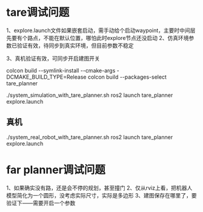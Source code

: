 
# tare调试问题

1、explore.launch文件如果嵌套启动，需手动给个启动waypoint，主要时中间层先要有个路点，不能在默认位置，哪怕此时explore节点还没启动
2、仿真环境参数已验证有效，待同步到真实环境，但目前参数不稳定


3、真机验证有效，可同步开启建图开关



colcon build --symlink-install --cmake-args -DCMAKE_BUILD_TYPE=Release
colcon build --packages-select tare_planner


./system_simulation_with_tare_planner.sh
ros2 launch tare_planner explore.launch


## 真机
./system_real_robot_with_tare_planner.sh
ros2 launch tare_planner explore.launch

# far planner调试问题
1、如果确实没有路，还是会不停的规划，甚至撞门
2、仅从rviz上看，把机器人模型简化为一个圆形，没考虑实际尺寸，实际是多边形
3、建图保存在哪里了，要验证下——需要开启一个参数
